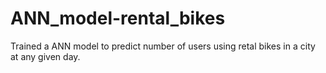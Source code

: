 # ANN_model-rental_bikes
Trained a ANN model to predict number of users  using retal bikes in a city at any given day.
